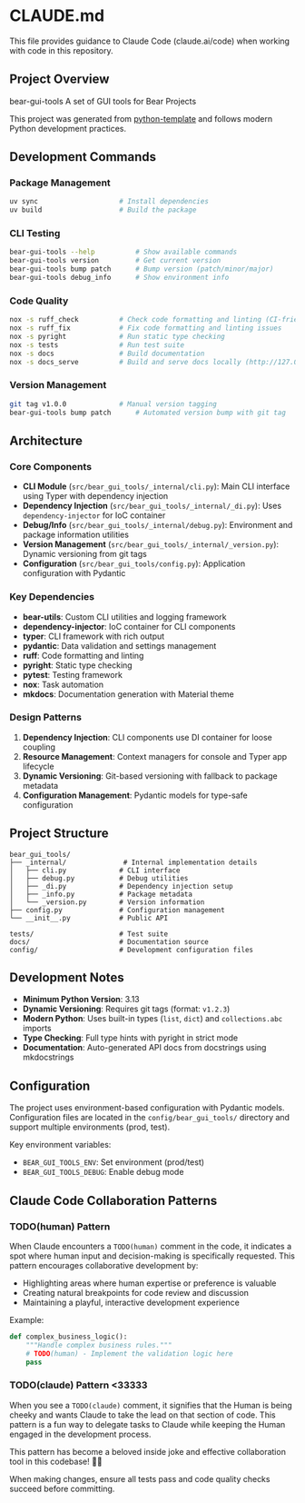 # CLAUDE.md

This file provides guidance to Claude Code (claude.ai/code) when working with code in this repository.

## Project Overview
 
bear-gui-tools A set of GUI tools for Bear Projects

This project was generated from [python-template](https://github.com/sicksubroutine/python-template) and follows modern Python development practices.

## Development Commands

### Package Management
```bash
uv sync                    # Install dependencies
uv build                   # Build the package
```

### CLI Testing
```bash
bear-gui-tools --help          # Show available commands
bear-gui-tools version         # Get current version
bear-gui-tools bump patch      # Bump version (patch/minor/major)
bear-gui-tools debug_info      # Show environment info
```


### Code Quality
```bash
nox -s ruff_check          # Check code formatting and linting (CI-friendly)
nox -s ruff_fix            # Fix code formatting and linting issues
nox -s pyright             # Run static type checking
nox -s tests               # Run test suite
nox -s docs                # Build documentation
nox -s docs_serve          # Build and serve docs locally (http://127.0.0.1:8000)
```

### Version Management
```bash
git tag v1.0.0             # Manual version tagging
bear-gui-tools bump patch      # Automated version bump with git tag
```

## Architecture

### Core Components

- **CLI Module** (`src/bear_gui_tools/_internal/cli.py`): Main CLI interface using Typer with dependency injection
- **Dependency Injection** (`src/bear_gui_tools/_internal/_di.py`): Uses `dependency-injector` for IoC container
- **Debug/Info** (`src/bear_gui_tools/_internal/debug.py`): Environment and package information utilities
- **Version Management** (`src/bear_gui_tools/_internal/_version.py`): Dynamic versioning from git tags
- **Configuration** (`src/bear_gui_tools/config.py`): Application configuration with Pydantic

### Key Dependencies

- **bear-utils**: Custom CLI utilities and logging framework
- **dependency-injector**: IoC container for CLI components
- **typer**: CLI framework with rich output
- **pydantic**: Data validation and settings management
- **ruff**: Code formatting and linting
- **pyright**: Static type checking
- **pytest**: Testing framework
- **nox**: Task automation
- **mkdocs**: Documentation generation with Material theme
### Design Patterns

1. **Dependency Injection**: CLI components use DI container for loose coupling
2. **Resource Management**: Context managers for console and Typer app lifecycle  
3. **Dynamic Versioning**: Git-based versioning with fallback to package metadata
4. **Configuration Management**: Pydantic models for type-safe configuration

## Project Structure

```
bear_gui_tools/
├── _internal/              # Internal implementation details
│   ├── cli.py             # CLI interface
│   ├── debug.py           # Debug utilities
│   ├── _di.py             # Dependency injection setup
│   ├── _info.py           # Package metadata
│   └── _version.py        # Version information
├── config.py              # Configuration management
└── __init__.py            # Public API

tests/                     # Test suite
docs/                      # Documentation source
config/                    # Development configuration files
```

## Development Notes

- **Minimum Python Version**: 3.13
- **Dynamic Versioning**: Requires git tags (format: `v1.2.3`)
- **Modern Python**: Uses built-in types (`list`, `dict`) and `collections.abc` imports
- **Type Checking**: Full type hints with pyright in strict mode
- **Documentation**: Auto-generated API docs from docstrings using mkdocstrings
## Configuration

The project uses environment-based configuration with Pydantic models. Configuration files are located in the `config/bear_gui_tools/` directory and support multiple environments (prod, test).

Key environment variables:
- `BEAR_GUI_TOOLS_ENV`: Set environment (prod/test)
- `BEAR_GUI_TOOLS_DEBUG`: Enable debug mode

## Claude Code Collaboration Patterns

### TODO(human) Pattern
When Claude encounters a `TODO(human)` comment in the code, it indicates a spot where human input and decision-making is specifically requested. This pattern encourages collaborative development by:
- Highlighting areas where human expertise or preference is valuable
- Creating natural breakpoints for code review and discussion
- Maintaining a playful, interactive development experience

Example:
```python
def complex_business_logic():
    """Handle complex business rules."""
    # TODO(human) - Implement the validation logic here
    pass
```

### TODO(claude) Pattern <33333
When you see a `TODO(claude)` comment, it signifies that the Human is being cheeky and wants Claude to take the lead on that section of code. This pattern is a fun way to delegate tasks to Claude while keeping the Human engaged in the development process.

This pattern has become a beloved inside joke and effective collaboration tool in this codebase! 🤠✨

When making changes, ensure all tests pass and code quality checks succeed before committing.
